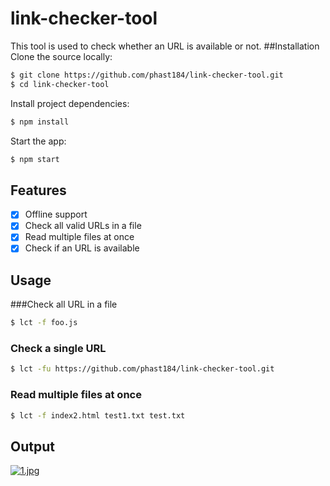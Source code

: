 # link-checker-tool
This tool is used to check whether an URL is available or not.
##Installation
Clone the source locally:

```sh
$ git clone https://github.com/phast184/link-checker-tool.git
$ cd link-checker-tool
```
Install project dependencies:

```sh
$ npm install
```
Start the app:

```sh
$ npm start
```
## Features

- [x] Offline support
- [x] Check all valid URLs in a file
- [x] Read multiple files at once
- [x] Check if an URL is available

## Usage

###Check all URL in a file 
```sh
$ lct -f foo.js
```

### Check a single URL
```sh
$ lct -fu https://github.com/phast184/link-checker-tool.git
```

### Read multiple files at once
```sh
$ lct -f index2.html test1.txt test.txt
```

## Output
[![1.jpg](https://i.postimg.cc/L8wZTJND/1.jpg)](https://postimg.cc/Hr0xWkG8)



